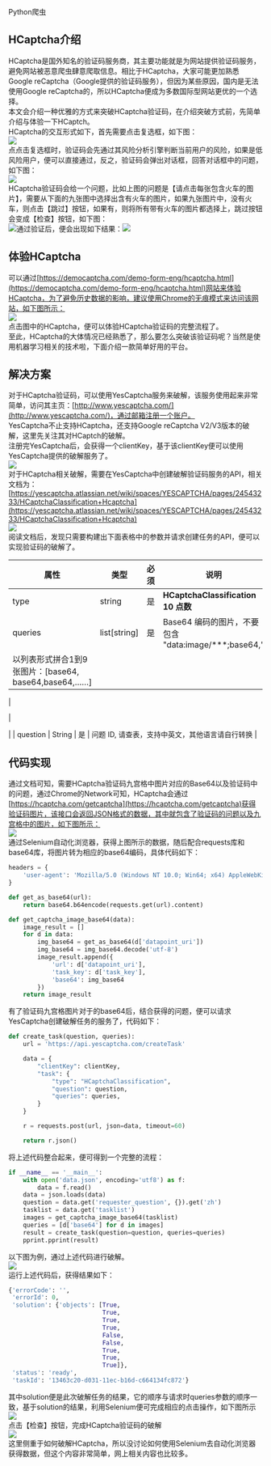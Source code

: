 Python爬虫
<a name="kvXEh"></a>
## HCaptcha介绍
HCaptcha是国外知名的验证码服务商，其主要功能就是为网站提供验证码服务，避免网站被恶意爬虫肆意爬取信息。相比于HCaptcha，大家可能更加熟悉Google reCaptcha（Google提供的验证码服务），但因为某些原因，国内是无法使用Google reCaptcha的，所以HCaptcha便成为多数国际型网站更优的一个选择。<br />本文会介绍一种优雅的方式来突破HCaptcha验证码，在介绍突破方式前，先简单介绍与体验一下HCaptch。<br />HCaptcha的交互形式如下，首先需要点击复选框，如下图：<br />![](./img/1652336699842-834fc5c9-fe06-4d69-be9f-636276a976fd.png)<br />点点击复选框时，验证码会先通过其风险分析引擎判断当前用户的风险，如果是低风险用户，便可以直接通过，反之，验证码会弹出对话框，回答对话框中的问题，如下图：<br />![](./img/1652336699619-d7389a97-3364-40ca-9a64-8500649cc95d.png)<br />HCaptcha验证码会给一个问题，比如上图的问题是【请点击每张包含火车的图片】，需要从下面的九张图中选择出含有火车的图片，如果九张图片中，没有火车，则点击【跳过】按钮，如果有，则将所有带有火车的图片都选择上，跳过按钮会变成【检查】按钮，如下图：<br />![](./img/1652336699572-da705d08-5d84-48fa-8cbb-71295c995ece.png)通过验证后，便会出现如下结果：![](./img/1652336699611-c02d6fd0-c5f3-4b3d-b190-7005c4c6623c.png)
<a name="P6KI5"></a>
## 体验HCaptcha
可以通过[https://democaptcha.com/demo-form-eng/hcaptcha.html](https://democaptcha.com/demo-form-eng/hcaptcha.html)网站来体验HCaptcha，为了避免历史数据的影响，建议使用Chrome的无痕模式来访问该网站，如下图所示：<br />![](./img/1652336699651-1029ca5a-46fa-47db-ab5a-020fd7e2af5d.png)<br />点击图中的HCaptcha，便可以体验HCaptcha验证码的完整流程了。<br />至此，HCaptcha的大体情况已经熟悉了，那么要怎么突破该验证码呢？当然是使用机器学习相关的技术啦，下面介绍一款简单好用的平台。
<a name="YOrVU"></a>
## 解决方案
对于HCaptcha验证码，可以使用YesCaptcha服务来破解，该服务使用起来非常简单，访问其主页：[http://www.yescaptcha.com/](http://www.yescaptcha.com/)，通过邮箱注册一个账户。<br />YesCaptcha不止支持HCaptcha，还支持Google reCaptcha V2/V3版本的破解，这里先关注其对HCaptch的破解。<br />注册完YesCaptcha后，会获得一个clientKey，基于该clientKey便可以使用YesCaptcha提供的破解服务了。<br />![](./img/1652336699862-63c296b3-cf1d-4836-8fa8-852b07c27a29.png)<br />对于HCaptcha相关破解，需要在YesCaptcha中创建破解验证码服务的API，相关文档为：[https://yescaptcha.atlassian.net/wiki/spaces/YESCAPTCHA/pages/24543233/HCaptchaClassification+Hcaptcha](https://yescaptcha.atlassian.net/wiki/spaces/YESCAPTCHA/pages/24543233/HCaptchaClassification+Hcaptcha)<br />![](./img/1652336700132-d034f6a1-0926-4353-b599-1c39d5e6375f.png)<br />阅读文档后，发现只需要构建出下面表格中的参数并请求创建任务的API，便可以实现验证码的破解了。

| **属性** | **类型** | **必须** | **说明** |
| --- | --- | --- | --- |
| type | string | 是 | **HCaptchaClassification 10 点数** |
| queries | list[string] | 是 | Base64 编码的图片，不要包含 "data:image/***;base64," |
| 以列表形式拼合1到9张图片：[base64, base64,base64,……] | 

 | 

 | 

 |
| question | String | 是 | 问题 ID, 请查表，支持中英文，其他语言请自行转换 |

<a name="hUopD"></a>
## 代码实现
通过文档可知，需要HCaptcha验证码九宫格中图片对应的Base64以及验证码中的问题，通过Chrome的Network可知，HCaptcha会通过[https://hcaptcha.com/getcaptcha](https://hcaptcha.com/getcaptcha)获得验证码图片，该接口会返回JSON格式的数据，其中就包含了验证码的问题以及九宫格中的图片，如下图所示：<br />![](./img/1652336700186-60e2f14a-1632-4955-b471-216770f83a6c.png)<br />通过Selenium自动化浏览器，获得上图所示的数据，随后配合requests库和base64库，将图片转为相应的base64编码，具体代码如下：
```python
headers = {
	'user-agent': 'Mozilla/5.0 (Windows NT 10.0; Win64; x64) AppleWebKit/537.36 (KHTML, like Gecko) Chrome/100.0.4896.127 Safari/537.36'
}

def get_as_base64(url):
	return base64.b64encode(requests.get(url).content)

def get_captcha_image_base64(data):
	image_result = []
	for d in data:
		img_base64 = get_as_base64(d['datapoint_uri'])
		img_base64 = img_base64.decode('utf-8')
		image_result.append({
			'url': d['datapoint_uri'],
			'task_key': d['task_key'],
			'base64': img_base64
		})
    return image_result
```
有了验证码九宫格图片对于的base64后，结合获得的问题，便可以请求YesCaptcha创建破解任务的服务了，代码如下：
```python
def create_task(question, queries):
    url = 'https://api.yescaptcha.com/createTask'

    data = {
        "clientKey": clientKey,
        "task": {
            "type": "HCaptchaClassification",
            "question": question,
            "queries": queries,
        }
    }

    r = requests.post(url, json=data, timeout=60)

    return r.json()
```
将上述代码整合起来，便可得到一个完整的流程：
```python
if __name__ == '__main__':
    with open('data.json', encoding='utf8') as f:
        data = f.read()
    data = json.loads(data)
    question = data.get('requester_question', {}).get('zh')
    tasklist = data.get('tasklist')
    images = get_captcha_image_base64(tasklist)
    queries = [d['base64'] for d in images]
    result = create_task(question=question, queries=queries)
    pprint.pprint(result)
```
以下图为例，通过上述代码进行破解。<br />![](./img/1652336700200-9fd79aa8-5cd9-449e-9c4b-ad34c2e30f47.png)<br />运行上述代码后，获得结果如下：
```python
{'errorCode': '',
 'errorId': 0,
 'solution': {'objects': [True,
                          True,
                          True,
                          True,
                          False,
                          False,
                          True,
                          True,
                          True]},
 'status': 'ready',
 'taskId': '13463c20-d031-11ec-b16d-c664134fc872'}
```
其中solution便是此次破解任务的结果，它的顺序与请求时queries参数的顺序一致，基于solution的结果，利用Selenium便可完成相应的点击操作，如下图所示<br />![](./img/1652336700433-8fc368e1-3b74-4a96-aa7d-b995fb82c579.png)<br />点击【检查】按钮，完成HCaptcha验证码的破解<br />![](./img/1652336700509-71aa4cf2-5e91-4d43-9cee-8f4e273dae3e.png)<br />这里侧重于如何破解HCaptcha，所以没讨论如何使用Selenium去自动化浏览器获得数据，但这个内容非常简单，网上相关内容也比较多。
